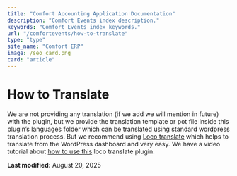 ```yaml
---
title: "Comfort Accounting Application Documentation"
description: "Comfort Events index description."
keywords: "Comfort Events index keywords."
url: "/comfortevents/how-to-translate"
type: "type"
site_name: "Comfort ERP"
image: /seo_card.png
card: "article"
---
```

# How to Translate

We are not providing any translation (if we add we will mention in future) with the plugin, but we provide the translation template or pot file inside this plugin’s languages folder which can be translated using standard wordpress translation process. But we recommend using [Loco translate](https://wordpress.org/plugins/loco-translate/) which helps to translate from the WordPress dashboard and very easy. We have a video tutorial about [how to use this](https://www.youtube.com/watch?v=yOkEzvjx6PM) loco translate plugin.


**Last modified:** August 20, 2025
